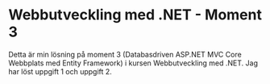 # Webbutveckling med .NET - Moment 3
Detta är min lösning på moment 3 (Databasdriven ASP.NET MVC Core Webbplats med Entity Framework) i kursen Webbutveckling med .NET. Jag har löst uppgift 1 och uppgift 2.
